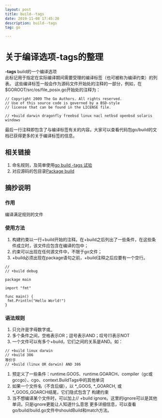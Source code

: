 ```yaml
---
layout: post
title: build--tags
date: 2019-11-08 17:45:20
description: build--tags
tag: go

---
```




# 关于编译选项-tags的整理
**-tags** build的一个编译选项  
此标记用于指定在实际编译期间需要受理的编译标签（也可被称为编译约束）的列表。   这些编译标签一般会作为源码文件开始处的注释的一部分，例如，在$GOROOT/src/os/file_posix.go开始处的注释为：
```
// Copyright 2009 The Go Authors. All rights reserved.
// Use of this source code is governed by a BSD-style
// license that can be found in the LICENSE file.

// +build darwin dragonfly freebsd linux nacl netbsd openbsd solaris windows
```
最后一行注释即包含了与编译标签有关的内容。大家可以查看代码包go/build的文档已获得更多的关于编译标签的信息。

## 相关链接
1. 命名规则，及简单使用[go build -tags 试验](https://studygolang.com/articles/19280)
2. 对应源码的包目录[Package build](http://docscn.studygolang.com/pkg/go/build/)

## 摘抄说明
### 作用
编译满足规则的文件

### 使用方法
1. 构建约束以一行+build开始的注释。在+build之后列出了一些条件，在这些条件成立时，该文件应包含在编译的包中；
1. 约束可以出现在任何源文件中，不限于go文件；
1. +build必须出现在package语句之前，+build注释之后应要有一个空行。
```
// 
// +build debug

package main

import "fmt"

func main() {
 fmt.Println("Hello World!")
}
```
### 语法规则
1. 只允许是字母数字或_
1. 多个条件之间，空格表示OR；逗号表示AND；叹号(!)表示NOT
1. 一个文件可以有多个+build，它们之间的关系是AND。如：
```
// +build linux darwin
// +build 386
等价于
// +build (linux OR darwin) AND 386
```
1. 预定义了一些条件：runtime.GOOS、runtime.GOARCH、compiler（gc或gccgo）、cgo、context.BuildTags中的其他单词
1. 如果一个文件名（不含后缀），以 *_GOOS, *_GOARCH, 或 *_GOOS_GOARCH结尾，它们隐式包含了 构建约束
1. 当不想编译某个文件时，可以加上// +build ignore。这里的ignore可以是其他单词，只是ignore更能让人知道什么意思
更多详细信息，可以查看go/build/build.go文件中shouldBuild和match方法。
